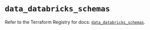 # `data_databricks_schemas`

Refer to the Terraform Registry for docs: [`data_databricks_schemas`](https://registry.terraform.io/providers/databricks/databricks/1.44.0/docs/data-sources/schemas).
